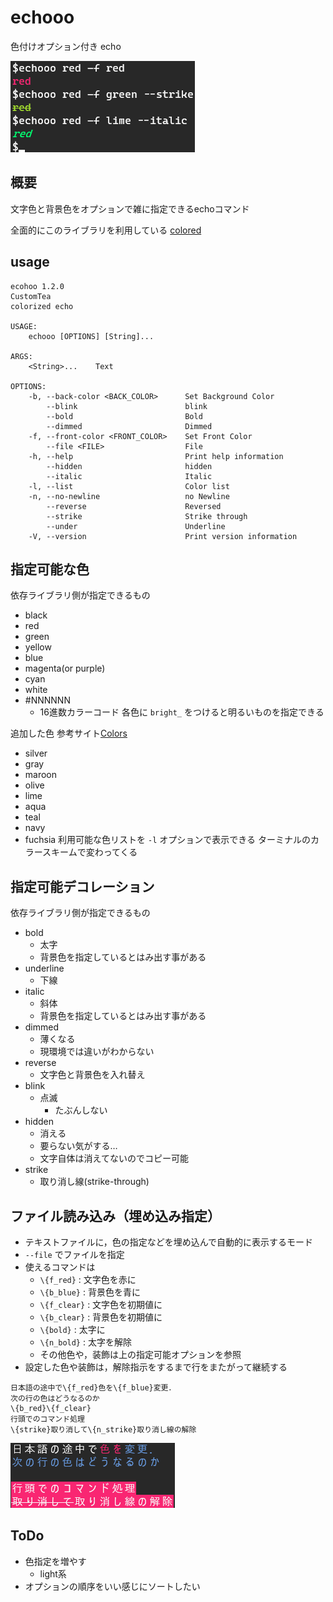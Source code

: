# echooo
色付けオプション付き echo

![cmdline](https://github.com/customtea/echoo/blob/fig/fig/commandline.png)

## 概要
文字色と背景色をオプションで雑に指定できるechoコマンド

全面的にこのライブラリを利用している
[colored](https://github.com/mackwic/colored)

## usage
```
ecohoo 1.2.0
CustomTea
colorized echo

USAGE:
    echooo [OPTIONS] [String]...

ARGS:
    <String>...    Text

OPTIONS:
    -b, --back-color <BACK_COLOR>      Set Background Color
        --blink                        blink
        --bold                         Bold
        --dimmed                       Dimmed
    -f, --front-color <FRONT_COLOR>    Set Front Color
        --file <FILE>                  File
    -h, --help                         Print help information
        --hidden                       hidden
        --italic                       Italic
    -l, --list                         Color list
    -n, --no-newline                   no Newline
        --reverse                      Reversed
        --strike                       Strike through
        --under                        Underline
    -V, --version                      Print version information
```

## 指定可能な色
依存ライブラリ側が指定できるもの
- black
- red
- green
- yellow
- blue
- magenta(or purple)
- cyan
- white
- #NNNNNN
  - 16進数カラーコード
各色に `bright_` をつけると明るいものを指定できる

追加した色 参考サイト[Colors](http://clrs.cc/)
- silver
- gray
- maroon
- olive
- lime
- aqua
- teal
- navy
- fuchsia
利用可能な色リストを `-l` オプションで表示できる
ターミナルのカラースキームで変わってくる

## 指定可能デコレーション
依存ライブラリ側が指定できるもの
- bold
  - 太字
  - 背景色を指定しているとはみ出す事がある
- underline
  - 下線
- italic
  - 斜体
  - 背景色を指定しているとはみ出す事がある
- dimmed
  - 薄くなる
  - 現環境では違いがわからない
- reverse
  - 文字色と背景色を入れ替え
- blink
  - 点滅
    - たぶんしない
- hidden
  - 消える
  - 要らない気がする…
  - 文字自体は消えてないのでコピー可能
- strike
  - 取り消し線(strike-through)

## ファイル読み込み（埋め込み指定）
- テキストファイルに，色の指定などを埋め込んで自動的に表示するモード
- `--file` でファイルを指定
- 使えるコマンドは
  - `\{f_red}` : 文字色を赤に
  - `\{b_blue}` : 背景色を青に
  - `\{f_clear}` : 文字色を初期値に 
  - `\{b_clear}` : 背景色を初期値に 
  - `\{bold}` : 太字に
  - `\{n_bold}` : 太字を解除
  - その他色や，装飾は上の指定可能オプションを参照
- 設定した色や装飾は，解除指示をするまで行をまたがって継続する

```
日本語の途中で\{f_red}色を\{f_blue}変更．
次の行の色はどうなるのか
\{b_red}\{f_clear}
行頭でのコマンド処理
\{strike}取り消して\{n_strike}取り消し線の解除
```
![metafile](https://github.com/customtea/echoo/blob/fig/fig/fileload.png)

## ToDo
- 色指定を増やす
  - light系
- オプションの順序をいい感じにソートしたい
